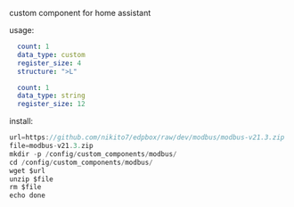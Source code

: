 custom component for home assistant 

usage:

```yaml
  count: 1
  data_type: custom
  register_size: 4
  structure: ">L"
```

```yaml
  count: 1
  data_type: string
  register_size: 12
```

install:

```js
url=https://github.com/nikito7/edpbox/raw/dev/modbus/modbus-v21.3.zip
file=modbus-v21.3.zip
mkdir -p /config/custom_components/modbus/
cd /config/custom_components/modbus/
wget $url
unzip $file
rm $file
echo done
```
